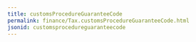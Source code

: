 ```yaml
---
title: customsProcedureGuaranteeCode
permalink: finance/Tax.customsProcedureGuaranteeCode.html
jsonid: customsprocedureguaranteecode
---
```

